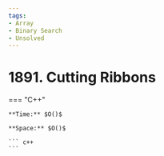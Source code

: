 ```yaml
---
tags:
- Array
- Binary Search
- Unsolved
---
```



# 1891. Cutting Ribbons

=== "C++"

    **Time:** $O()$

    **Space:** $O()$

    ``` c++
    ```